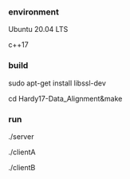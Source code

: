 ### environment
Ubuntu 20.04 LTS

c++17

### build
sudo apt-get install libssl-dev

cd Hardy17-Data_Alignment&make

### run
./server

./clientA

./clientB
